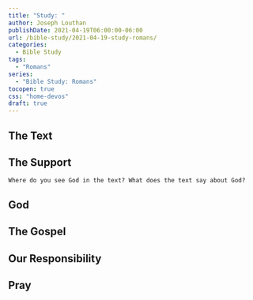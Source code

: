 ```yaml
---
title: "Study: "
author: Joseph Louthan
publishDate: 2021-04-19T06:00:00-06:00
url: /bible-study/2021-04-19-study-romans/
categories:
  - Bible Study
tags:
  - "Romans"
series:
  - "Bible Study: Romans"
tocopen: true
css: "home-devos"
draft: true
---
```

## The Text

<div style="page-break-after: always;"></div>

## The Support

<div style="page-break-after: always;"></div>

`Where do you see God in the text? What does the text say about God?`

## God

<div style="page-break-after: always;"></div>

## The Gospel

<div style="page-break-after: always;"></div>

## Our Responsibility

## Pray

<div style="font-variant: small-caps;">

</div>
&nbsp;


